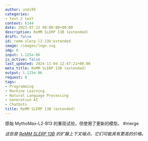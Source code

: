 ```yaml
---
author: undi95
categories:
- text 2 text
context: 6144
date: 2023-07-22 00:00:00+00:00
description: ReMM SLERP 13B (extended)
draft: false
id: remm-slerp-l2-13b:extended
image: /images/logo.svg
img: 0
input: 1.125e-06
is_active: false
last_updated: 2024-11-04 12:47:21+00:00
meta_title: ReMM SLERP 13B (extended)
output: 1.125e-06
request: 0
tags:
- Programming
- Machine Learning
- Natural Language Processing
- Generative AI
- Chatbots
title: ReMM SLERP 13B (extended)
---
```




原始 MythoMax-L2-B13 的重现试验，但使用了更新的模型。 #merge

_这些是 [ReMM SLERP 13B](/undi95/remm-slerp-l2-13b) 的扩展上下文端点。它们可能具有更高的价格。_

